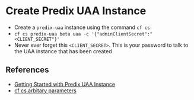 # Create  Predix UAA Instance

* Create a ` predix-uaa ` instance using the command ` cf cs `
*  ` cf cs predix-uaa beta uaa -c '{"adminClientSecret":"<CLIENT_SECRET"}' `
*  Never ever forget this ` <CLIENT_SECRET> `. This is your password to talk to the UAA instance that has been created



## References
* [Getting Started with Predix UAA Instance](https://www.predix.io/docs/?r=69728#Q0CoIStl)
* [cf cs arbitary parameters](https://docs.cloudfoundry.org/devguide/services/managing-services.html#arbitrary-params-create)
